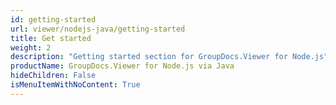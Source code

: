 ```yaml
---
id: getting-started
url: viewer/nodejs-java/getting-started
title: Get started
weight: 2
description: "Getting started section for GroupDocs.Viewer for Node.js"
productName: GroupDocs.Viewer for Node.js via Java
hideChildren: False
isMenuItemWithNoContent: True
---
```

